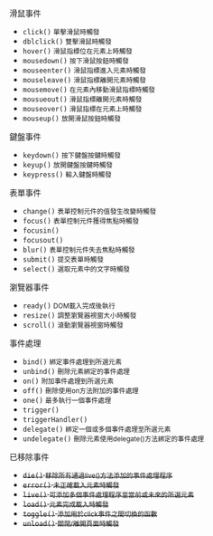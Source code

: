 滑鼠事件
- `click()` <small>單擊滑鼠時觸發</small>
- `dblclick()` <small>雙擊滑鼠時觸發</small>
- `hover()` <small>滑鼠指標位在元素上時觸發</small>
- `mousedown()` <small>按下滑鼠按鈕時觸發</small>
- `mouseenter()` <small>滑鼠指標進入元素時觸發</small>
- `mouseleave()` <small>滑鼠指標離開元素時觸發</small>
- `mousemove()` <small>在元素內移動滑鼠指標時觸發</small>
- `mousueout()` <small>滑鼠指標離開元素時觸發</small>
- `mouseover()` <small>滑鼠指標在元素上時觸發</small>
- `mouseup()` <small>放開滑鼠按鈕時觸發</small>


鍵盤事件
- `keydown()` <small>按下鍵盤按鍵時觸發</small>
- `keyup()` <small>放開鍵盤按鍵時觸發</small>
- `keypress()` <small>輸入鍵盤時觸發</small>

表單事件
- `change()` <small>表單控制元件的值發生改變時觸發</small>
- `focus()` <small>表單控制元件獲得焦點時觸發</small>
- `focusin()`
- `focusout()`
- `blur()` <small>表單控制元件失去焦點時觸發</small>
- `submit()` <small>提交表單時觸發</small>
- `select()` <small>選取元素中的文字時觸發</small>

瀏覽器事件
- `ready()` <small>DOM載入完成後執行</small>
- `resize()` <small>調整瀏覽器視窗大小時觸發</small>
- `scroll()` <small>滾動瀏覽器視窗時觸發</small>

事件處理
- `bind()` <small>綁定事件處理到所選元素</small>
- `unbind()` <small>刪除元素綁定的事件處理</small>
- `on()` <small>附加事件處理到所選元素</small>
- `off()` <small>刪除使用on方法附加的事件處理</small>
- `one()` <small>最多執行一個事件處理</small>
- `trigger()`
- `triggerHandler()`
- `delegate()` <small>綁定一個或多個事件處理至所選元素</small>
- `undelegate()` <small>刪除元素使用delegate()方法綁定的事件處理</small>

已移除事件
- <s>`die()` <small>移除所有通過live()方法添加的事件處理程序</small></s> 
- <s>`error()` <small>未正確載入元素時觸發</small></s>
- <s>`live()` <small>可添加多個事件處理程序至當前或未來的所選元素</small></s> 
- <s>`load()` <small>元素完成載入時觸發</small></s>
- <s>`toggle()` <small>添加用於click事件之間切換的函數</small></s>
- <s>`unload()` <small>關閉/離開頁面時觸發</small></s>